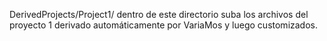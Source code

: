 DerivedProjects/Project1/ dentro de este directorio suba los archivos del proyecto 1 derivado automáticamente por VariaMos y luego customizados.

